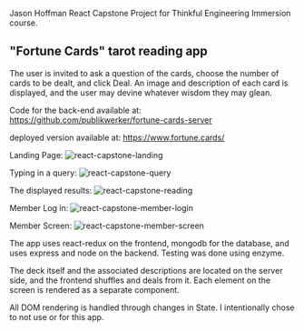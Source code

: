 Jason Hoffman React Capstone Project for Thinkful Engineering Immersion course.

## "Fortune Cards" tarot reading app

The user is invited to ask a question of the cards, choose the number of cards to be dealt, and click Deal.
An image and description of each card is displayed, and the user may devine whatever wisdom they may glean.

Code for the back-end available at:
https://github.com/publikwerker/fortune-cards-server


deployed version available at: 
https://www.fortune.cards/

Landing Page:
![react-capstone-landing](https://user-images.githubusercontent.com/42702189/52884666-7222a400-3123-11e9-8ff0-57e356c5ec26.png)

Typing in a query:
![react-capstone-query](https://user-images.githubusercontent.com/42702189/52884727-a39b6f80-3123-11e9-941e-fa9bd90b5859.png)

The displayed results:
![react-capstone-reading](https://user-images.githubusercontent.com/42702189/52884755-b615a900-3123-11e9-9022-e25ef114ac27.png)

Member Log in:
![react-capstone-member-login](https://user-images.githubusercontent.com/42702189/52884792-e0676680-3123-11e9-8481-67da49798583.png)

Member Screen:
![react-capstone-member-screen](https://user-images.githubusercontent.com/42702189/52884802-eb21fb80-3123-11e9-96da-6f0ae9b6e08e.png)


The app uses react-redux on the frontend, mongodb for the database, and uses express and node on the backend.
Testing was done using enzyme.

The deck itself and the associated descriptions are located on the server side, and the frontend shuffles and deals from it.
Each element on the screen is rendered as a separate component.

All DOM rendering is handled through changes in State. I intentionally chose to not use <Route> or <Router> for this app.
